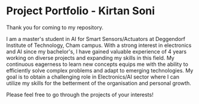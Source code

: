 # Project Portfolio - Kirtan Soni

Thank you for coming to my repository.

I am a master's student in AI for Smart Sensors/Actuators at Deggendorf Institute of Technology, Cham campus. With a strong interest in electronics and AI since my bachelor's, I have gained valuable experience of 4 years working on diverse projects and expanding my skills in this field. My continuous eagerness to learn new concepts equips me with the ability to efficiently solve complex problems and adapt to emerging technologies. My goal is to obtain a challenging role in Electronics/AI sector where I can utilize my skills for the betterment of the organisation and personal growth.

Please feel free to go through the projects of your interests!
